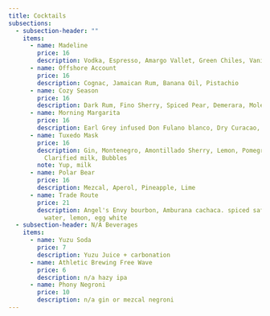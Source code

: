 ```yaml
---
title: Cocktails
subsections:
  - subsection-header: ""
    items:
      - name: Madeline
        price: 16
        description: Vodka, Espresso, Amargo Vallet, Green Chiles, Vanilla, Moka
      - name: Offshore Account
        price: 16
        description: Cognac, Jamaican Rum, Banana Oil, Pistachio
      - name: Cozy Season
        price: 16
        description: Dark Rum, Fino Sherry, Spiced Pear, Demerara, Mole Bitters
      - name: Morning Margarita
        price: 16
        description: Earl Grey infused Don Fulano blanco, Dry Curacao, Agave, Lime, Saline
      - name: Tuxedo Mask
        price: 16
        description: Gin, Montenegro, Amontillado Sherry, Lemon, Pomegranate, Lemon,
          Clarified milk, Bubbles
        note: Yup, milk
      - name: Polar Bear
        price: 16
        description: Mezcal, Aperol, Pineapple, Lime
      - name: Trade Route
        price: 21
        description: Angel's Envy bourbon, Amburana cachaca. spiced saffron, coconut
          water, lemon, egg white
  - subsection-header: N/A Beverages
    items:
      - name: Yuzu Soda
        price: 7
        description: Yuzu Juice + carbonation
      - name: Athletic Brewing Free Wave
        price: 6
        description: n/a hazy ipa
      - name: Phony Negroni
        price: 10
        description: n/a gin or mezcal negroni
---
```

